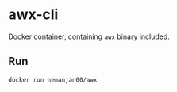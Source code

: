 # awx-cli

Docker container, containing `awx` binary included. 

## Run

```bash
docker run nemanjan00/awx
```


